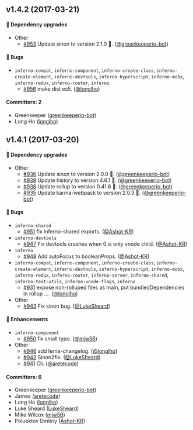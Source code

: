 
## v1.4.2 (2017-03-21)

#### :nail_care: Dependency upgrades
* Other
  * [#953](https://github.com/infernojs/inferno/pull/953) Update sinon to version 2.1.0 🚀. ([@greenkeeperio-bot](https://github.com/greenkeeperio-bot))

#### :bug: Bugs
* `inferno-compat`, `inferno-component`, `inferno-create-class`, `inferno-create-element`, `inferno-devtools`, `inferno-hyperscript`, `inferno-mobx`, `inferno-redux`, `inferno-router`, `inferno`
  * [#956](https://github.com/infernojs/inferno/pull/956) make dist es5. ([@longlho](https://github.com/longlho))

#### Committers: 2
- Greenkeeper ([greenkeeperio-bot](https://github.com/greenkeeperio-bot))
- Long Ho ([longlho](https://github.com/longlho))


## v1.4.1 (2017-03-20)

#### :nail_care: Dependency upgrades
* Other
  * [#936](https://github.com/infernojs/inferno/pull/936) Update sinon to version 2.0.0 🚀. ([@greenkeeperio-bot](https://github.com/greenkeeperio-bot))
  * [#939](https://github.com/infernojs/inferno/pull/939) Update history to version 4.6.1 🚀. ([@greenkeeperio-bot](https://github.com/greenkeeperio-bot))
  * [#938](https://github.com/infernojs/inferno/pull/938) Update rollup to version 0.41.6 🚀. ([@greenkeeperio-bot](https://github.com/greenkeeperio-bot))
  * [#935](https://github.com/infernojs/inferno/pull/935) Update karma-webpack to version 2.0.3 🚀. ([@greenkeeperio-bot](https://github.com/greenkeeperio-bot))

#### :bug: Bugs
* `inferno-shared`
  * [#951](https://github.com/infernojs/inferno/pull/951) fix inferno-shared exports. ([@Ashot-KR](https://github.com/Ashot-KR))
* `inferno-devtools`
  * [#947](https://github.com/infernojs/inferno/pull/947) Fix devtools crashes when 0 is only vnode child. ([@Ashot-KR](https://github.com/Ashot-KR))
* `inferno`
  * [#948](https://github.com/infernojs/inferno/pull/948) Add autoFocus to booleanProps. ([@Ashot-KR](https://github.com/Ashot-KR))
* `inferno-compat`, `inferno-component`, `inferno-create-class`, `inferno-create-element`, `inferno-devtools`, `inferno-hyperscript`, `inferno-mobx`, `inferno-redux`, `inferno-router`, `inferno-server`, `inferno-shared`, `inferno-test-utils`, `inferno-vnode-flags`, `inferno`
  * [#931](https://github.com/infernojs/inferno/pull/931) expose non-rolluped files as main, put bundledDependencies in rollup …. ([@longlho](https://github.com/longlho))
* Other
  * [#943](https://github.com/infernojs/inferno/pull/943) Fix sinon bug. ([@LukeSheard](https://github.com/LukeSheard))

#### :rocket: Enhancements
* `inferno-component`
  * [#950](https://github.com/infernojs/inferno/pull/950) fix small typo. ([@mjw56](https://github.com/mjw56))
* Other
  * [#946](https://github.com/infernojs/inferno/pull/946) add lerna-changelog. ([@longlho](https://github.com/longlho))
  * [#942](https://github.com/infernojs/inferno/pull/942) Sinon2fix. ([@LukeSheard](https://github.com/LukeSheard))
  * [#941](https://github.com/infernojs/inferno/pull/941) Cli. ([@aretecode](https://github.com/aretecode))

#### Committers: 6
- Greenkeeper ([greenkeeperio-bot](https://github.com/greenkeeperio-bot))
- James ([aretecode](https://github.com/aretecode))
- Long Ho ([longlho](https://github.com/longlho))
- Luke Sheard ([LukeSheard](https://github.com/LukeSheard))
- Mike Wilcox ([mjw56](https://github.com/mjw56))
- Poluektov Dmitriy ([Ashot-KR](https://github.com/Ashot-KR))
